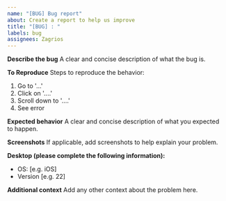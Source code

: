 ```yaml
---
name: "[BUG] Bug report"
about: Create a report to help us improve
title: "[BUG] : "
labels: bug
assignees: Zagrios
---
```


**Describe the bug**
A clear and concise description of what the bug is.

**To Reproduce**
Steps to reproduce the behavior:

1. Go to '...'
2. Click on '....'
3. Scroll down to '....'
4. See error

**Expected behavior**
A clear and concise description of what you expected to happen.

**Screenshots**
If applicable, add screenshots to help explain your problem.

**Desktop (please complete the following information):**

-   OS: [e.g. iOS]
-   Version [e.g. 22]

**Additional context**
Add any other context about the problem here.
